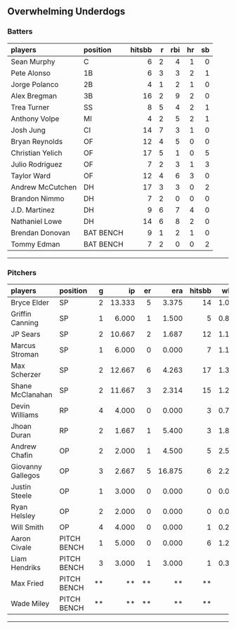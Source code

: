## Overwhelming Underdogs

### Batters

 
|players          |position  | hitsbb|  r| rbi| hr| sb| 
|:----------------|:---------|------:|--:|---:|--:|--:| 
|Sean Murphy      |C         |      6|  2|   4|  1|  0| 
|Pete Alonso      |1B        |      6|  3|   3|  2|  1| 
|Jorge Polanco    |2B        |      4|  1|   2|  1|  0| 
|Alex Bregman     |3B        |     16|  2|   9|  2|  0| 
|Trea Turner      |SS        |      8|  5|   4|  2|  1| 
|Anthony Volpe    |MI        |      4|  2|   5|  2|  1| 
|Josh Jung        |CI        |     14|  7|   3|  1|  0| 
|Bryan Reynolds   |OF        |     12|  4|   5|  0|  0| 
|Christian Yelich |OF        |     17|  5|   1|  0|  5| 
|Julio Rodriguez  |OF        |      7|  2|   3|  1|  3| 
|Taylor Ward      |OF        |     12|  4|   6|  3|  0| 
|Andrew McCutchen |DH        |     17|  3|   3|  0|  2| 
|Brandon Nimmo    |DH        |      7|  2|   0|  0|  0| 
|J.D. Martinez    |DH        |      9|  6|   7|  4|  0| 
|Nathaniel Lowe   |DH        |     14|  6|   8|  2|  0| 
|Brendan Donovan  |BAT BENCH |      9|  1|   2|  1|  0| 
|Tommy Edman      |BAT BENCH |      7|  2|   0|  0|  2| 

* * *

### Pitchers

 
|players           |position    |  g|     ip| er|    era| hitsbb|  whip| so|  w| sv| 
|:-----------------|:-----------|--:|------:|--:|------:|------:|-----:|--:|--:|--:| 
|Bryce Elder       |SP          |  2| 13.333|  5|  3.375|     14| 1.050| 13|  1|  0| 
|Griffin Canning   |SP          |  1|  6.000|  1|  1.500|      5| 0.833|  4|  0|  0| 
|JP Sears          |SP          |  2| 10.667|  2|  1.687|     12| 1.125|  8|  0|  0| 
|Marcus Stroman    |SP          |  1|  6.000|  0|  0.000|      7| 1.167|  6|  1|  0| 
|Max Scherzer      |SP          |  2| 12.667|  6|  4.263|     17| 1.342| 19|  1|  0| 
|Shane McClanahan  |SP          |  2| 11.667|  3|  2.314|     15| 1.286| 12|  1|  0| 
|Devin Williams    |RP          |  4|  4.000|  0|  0.000|      3| 0.750|  6|  0|  2| 
|Jhoan Duran       |RP          |  2|  1.667|  1|  5.400|      3| 1.800|  3|  0|  1| 
|Andrew Chafin     |OP          |  2|  2.000|  1|  4.500|      5| 2.500|  4|  0|  0| 
|Giovanny Gallegos |OP          |  3|  2.667|  5| 16.875|      6| 2.250|  3|  0|  1| 
|Justin Steele     |OP          |  1|  3.000|  0|  0.000|      0| 0.000|  1|  0|  0| 
|Ryan Helsley      |OP          |  2|  2.000|  0|  0.000|      0| 0.000|  4|  0|  1| 
|Will Smith        |OP          |  4|  4.000|  0|  0.000|      1| 0.250|  4|  1|  2| 
|Aaron Civale      |PITCH BENCH |  1|  5.000|  0|  0.000|      6| 1.200|  4|  0|  0| 
|Liam Hendriks     |PITCH BENCH |  3|  3.000|  1|  3.000|      1| 0.333|  3|  1|  1| 
|Max Fried         |PITCH BENCH | **|     **| **|     **|     **|    **| **| **| **| 
|Wade Miley        |PITCH BENCH | **|     **| **|     **|     **|    **| **| **| **| 


* * *


